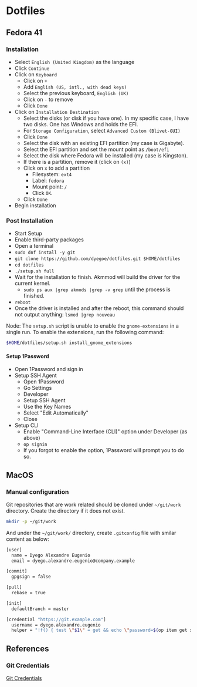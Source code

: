 # Dotfiles

## Fedora 41

### Installation

- Select `English (United Kingdom)` as the language
- Click `Continue`
- Click on `Keyboard`
  - Click on `+`
  - Add `English (US, intl., with dead keys)`
  - Select the previous keyboard, `English (UK)`
  - Click on `-` to remove
  - Click `Done`
- Click on `Installation Destination`
  - Select the disks (or disk if you have one). In my specific case, I have two disks. One has Windows and holds the EFI.
  - For `Storage Configuration`, select `Advanced Custom (Blivet-GUI)`
  - Click `Done`
  - Select the disk with an existing EFI partition (my case is Gigabyte).
  - Select the EFI partition and set the mount point as `/boot/efi`
  - Select the disk where Fedora will be installed (my case is Kingston).
  - If there is a partition, remove it (click on `(x)`)
  - Click on `x` to add a partition
    - Filesystem: `ext4`
    - Label: `fedora`
    - Mount point: `/`
    - Click `OK`.
  - Click `Done`
- Begin installation

### Post Installation

- Start Setup
- Enable third-party packages
- Open a terminal
- `sudo dnf install -y git`
- `git clone https://github.com/dyegoe/dotfiles.git $HOME/dotfiles`
- `cd dotfiles`
- `./setup.sh full`
- Wait for the installation to finish. Akmmod will build the driver for the current kernel.
  - `sudo ps aux |grep akmods |grep -v grep` until the process is finished.
- `reboot`
- Once the driver is installed and after the reboot, this command should not output anything: `lsmod |grep nouveau`

Node: The `setup.sh` script is unable to enable the `gnome-extensions` in a single run. To enable the extensions, run the following command:

```bash
$HOME/dotfiles/setup.sh install_gnome_extensions
```

#### Setup 1Password

- Open 1Password and sign in
- Setup SSH Agent
  - Open 1Password
  - Go Settings
  - Developer
  - Setup SSH Agent
  - Use the Key Names
  - Select "Edit Automatically"
  - Close
- Setup CLI
  - Enable "Command-Line Interface (CLI)" option under Developer (as above)
  - `op signin`
  - If you forgot to enable the option, 1Password will prompt you to do so.

## MacOS

### Manual configuration

Git repositories that are work related should be cloned under `~/git/work` directory.
Create the directory if it does not exist.

```bash
mkdir -p ~/git/work
```

And under the `~/git/work/` directory, create `.gitconfig` file with smilar content as below:

```bash
[user]
  name = Dyego Alexandre Eugenio
  email = dyego.alexandre.eugenio@company.example

[commit]
  gpgsign = false

[pull]
  rebase = true

[init]
  defaultBranch = master

[credential "https://git.example.com"]
  username = dyego.alexandre.eugenio
  helper = "!f() { test \"$1\" = get && echo \"password=$(op item get xxxxxxxx --fields xxxxxxx)\"; }; f"
```

## References

### Git Credentials

[Git Credentials](https://git-scm.com/docs/gitcredentials)
